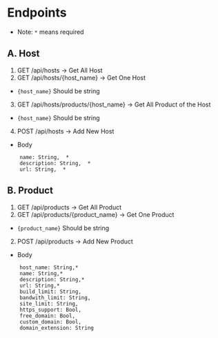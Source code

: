 # Endpoints
* Note: `*` means required
## A. Host
1. GET /api/hosts -> Get All Host
2. GET /api/hosts/{host_name} -> Get One Host
* `{host_name}` Should be string
3. GET /api/hosts/products/{host_name} -> Get All Product of the Host
* `{host_name}` Should be string
4. POST /api/hosts -> Add New Host
* Body
```
    name: String,  *
    description: String,  *
    url: String,  *
```

## B. Product
1. GET /api/products -> Get All Product
2. GET /api/products/{product_name} -> Get One Product
* `{product_name}` Should be string
2. POST /api/products -> Add New Product
* Body
```
    host_name: String,*
    name: String,*
    description: String,*
    url: String,*
    build_limit: String,
    bandwith_limit: String,
    site_limit: String,
    https_support: Bool,
    free_domain: Bool,
    custom_domain: Bool,
    domain_extension: String
```
